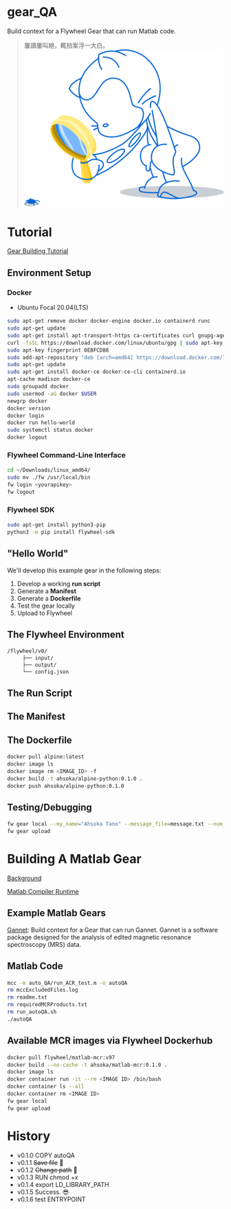 # gear_QA
Build context for a Flywheel Gear that can run Matlab code.
> 屢讀屢叫絕，輒拍案浮一大白。 ![image](img/looking.svg)


# Tutorial
[Gear Building Tutorial](https://docs.flywheel.io/hc/en-us/articles/360041766774-Gear-Building-Tutorial)
## Environment Setup
### Docker
  * Ubuntu Focal 20.04(LTS)
```bash
sudo apt-get remove docker docker-engine docker.io containerd runc
sudo apt-get update
sudo apt-get install apt-transport-https ca-certificates curl gnupg-agen software-properties-common
curl -fsSL https://download.docker.com/linux/ubuntu/gpg | sudo apt-key add -
sudo apt-key fingerprint 0EBFCD88
sudo add-apt-repository "deb [arch=amd64] https://download.docker.com/linux/ubuntu $(lsb_release -cs) stable"
sudo apt-get update
sudo apt-get install docker-ce docker-ce-cli containerd.io
apt-cache madison docker-ce
sudo groupadd docker
sudo usermod -aG docker $USER
newgrp docker
docker version
docker login
docker run hello-world
sudo systemctl status docker
docker logout
```
### Flywheel Command-Line Interface
```bash
cd ~/Downloads/linux_amd64/
sudo mv ./fw /usr/local/bin
fw login <yourapikey>
fw logout
```
### Flywheel SDK
```bash
sudo apt-get install python3-pip
python3 -m pip install flywheel-sdk
```

## "Hello World"
We'll develop this example gear in the following steps:
1. Develop a working **run script**
2. Generate a **Manifest**
3. Generate a **Dockerfile**
4. Test the gear locally
5. Upload to Flywheel


## The Flywheel Environment
```
/flywheel/v0/
     ├── input/
     ├── output/
     └── config.json
```

## The Run Script

## The Manifest

## The Dockerfile
```bash
docker pull alpine:latest
docker image ls
docker image rm <IMAGE_ID> -f
docker build -t ahsoka/alpine-python:0.1.0 .
docker push ahsoka/alpine-python:0.1.0
```

## Testing/Debugging
```bash
fw gear local --my_name="Ahsoka Tano" --message_file=message.txt --num_rep=3
fw gear upload
```

# Building A Matlab Gear
[Background](https://docs.flywheel.io/hc/en-us/articles/360019040653-Building-A-Matlab-Gear)

[Matlab Compiler Runtime](https://www.mathworks.com/products/compiler/matlab-runtime.html)

## Example Matlab Gears
[Gannet](https://github.com/scitran-apps/gannet): Build context for a Gear that can run Gannet. Gannet is a software package designed for the analysis of edited magnetic resonance spectroscopy (MRS) data. 

## Matlab Code
```bash
mcc -m auto_QA/run_ACR_test.m -o autoQA
rm mccExcludedFiles.log 
rm readme.txt 
rm requiredMCRProducts.txt 
rm run_autoQA.sh 
./autoQA
```

## Available MCR images via Flywheel Dockerhub
```bash
docker pull flywheel/matlab-mcr:v97
docker build --no-cache -t ahsoka/matlab-mcr:0.1.0 .
docker image ls
docker container run -it --rm <IMAGE ID> /bin/bash
docker container ls --all
docker container rm <IMAGE ID>
fw gear local
fw gear upload
```

# History
  * v0.1.0 COPY autoQA
  * v0.1.1 ~~Save file~~ :shit:
  * v0.1.2 ~~Change path~~ :shit:
  * v0.1.3 RUN chmod +x
  * v0.1.4 export LD_LIBRARY_PATH
  * v0.1.5 Success. :sunglasses:
  * v0.1.6 test ENTRYPOINT
